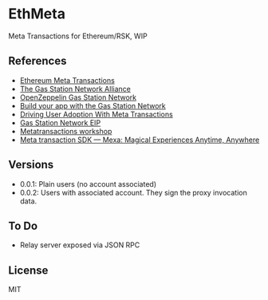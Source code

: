 # EthMeta

Meta Transactions for Ethereum/RSK, WIP

## References

- [Ethereum Meta Transactions](https://medium.com/@austin_48503/ethereum-meta-transactions-90ccf0859e84)
- [The Gas Station Network Alliance](https://medium.com/groundhog-network/the-gas-station-network-alliance-6fd543e7eca3)
- [OpenZeppelin Gas Station Network](https://gsn.openzeppelin.com)
- [Build your app with the Gas Station Network](https://blog.openzeppelin.com/build-your-app-with-the-gas-station-network/)
- [Driving User Adoption With Meta Transactions](https://medium.com/originprotocol/driving-user-adoption-with-meta-transactions-3539aa6c5ae3)
- [Gas Station Network EIP](https://github.com/ethereum/EIPs/blob/master/EIPS/eip-1613.md)
- [Metatransactions workshop](https://www.youtube.com/watch?v=GkCu0KtFK2k)
- [Meta transaction SDK — Mexa: Magical Experiences Anytime, Anywhere](https://medium.com/biconomy/mexa-magical-experiences-anytime-anywhere-7a9c0c364221)

## Versions

- 0.0.1: Plain users (no account associated)
- 0.0.2: Users with associated account. They sign the proxy invocation data. 

## To Do

- Relay server exposed via JSON RPC

## License

MIT

